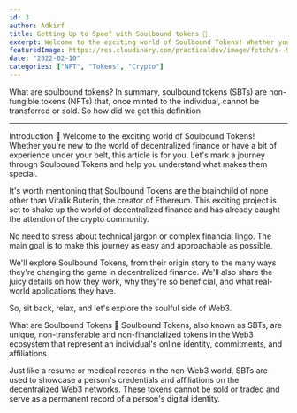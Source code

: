 ```yaml
---
id: 3
author: Adkirf
title: Getting Up to Speef with Soulbound tokens 👻
excerpt: Welcome to the exciting world of Soulbound Tokens! Whether you're new to the world of decentralized finance or have a bit of experience under your belt, this article is for you.
featuredImage: https://res.cloudinary.com/practicaldev/image/fetch/s--9Mqw7_-8--/c_imagga_scale%2Cf_auto%2Cfl_progressive%2Ch_420%2Cq_auto%2Cw_1000/https%3A//dev-to-uploads.s3.amazonaws.com/uploads/articles/1480ocsuct0cqnucit3w.png
date: "2022-02-10"
categories: ["NFT", "Tokens", "Crypto"]
---
```

What are soulbound tokens?
In summary, soulbound tokens (SBTs) are non-fungible tokens (NFTs) that, once minted to the individual, cannot be transferred or sold. So how did we get this definition
_____________________________________


Introduction 🚀
Welcome to the exciting world of Soulbound Tokens! Whether you're new to the world of decentralized finance or have a bit of experience under your belt, this article is for you. Let's mark a journey through Soulbound Tokens and help you understand what makes them special.

It's worth mentioning that Soulbound Tokens are the brainchild of none other than Vitalik Buterin, the creator of Ethereum. This exciting project is set to shake up the world of decentralized finance and has already caught the attention of the crypto community.

No need to stress about technical jargon or complex financial lingo. The main goal is to make this journey as easy and approachable as possible.

We'll explore Soulbound Tokens, from their origin story to the many ways they're changing the game in decentralized finance. We'll also share the juicy details on how they work, why they're so beneficial, and what real-world applications they have.

So, sit back, relax, and let's explore the soulful side of Web3.

What are Soulbound Tokens 👻
Soulbound Tokens, also known as SBTs, are unique, non-transferable and non-financialized tokens in the Web3 ecosystem that represent an individual's online identity, commitments, and affiliations.

Just like a resume or medical records in the non-Web3 world, SBTs are used to showcase a person's credentials and affiliations on the decentralized Web3 networks. These tokens cannot be sold or traded and serve as a permanent record of a person's digital identity.